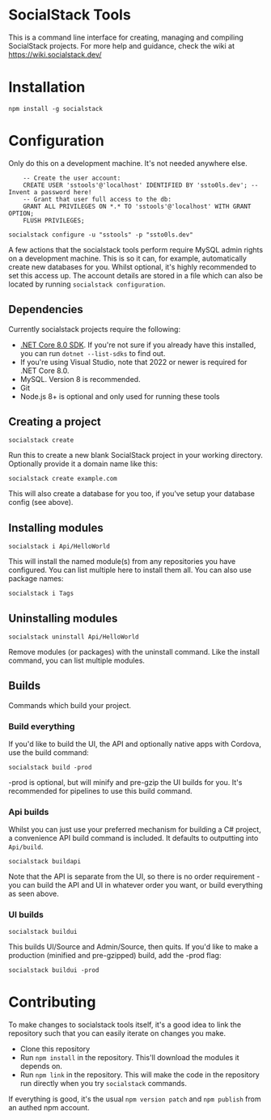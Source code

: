 # SocialStack Tools

This is a command line interface for creating, managing and compiling SocialStack projects. For more help and guidance, check the wiki at https://wiki.socialstack.dev/

# Installation

`npm install -g socialstack`

# Configuration

Only do this on a development machine. It's not needed anywhere else.

```
	-- Create the user account:
	CREATE USER 'sstools'@'localhost' IDENTIFIED BY 'ssto0ls.dev'; -- Invent a password here!
	-- Grant that user full access to the db:
	GRANT ALL PRIVILEGES ON *.* TO 'sstools'@'localhost' WITH GRANT OPTION;
	FLUSH PRIVILEGES;
```

```
socialstack configure -u "sstools" -p "ssto0ls.dev"
```

A few actions that the socialstack tools perform require MySQL admin rights on a development machine. This is so it can, for example, automatically create new databases for you. Whilst optional, it's highly recommended to set this access up. The account details are stored in a file which can also be located by running `socialstack configuration`.

## Dependencies

Currently socialstack projects require the following:

* [.NET Core 8.0 SDK](https://dotnet.microsoft.com/download/dotnet-core/6.0). If you're not sure if you already have this installed, you can run `dotnet --list-sdks` to find out.
* If you're using Visual Studio, note that 2022 or newer is required for .NET Core 8.0.
* MySQL. Version 8 is recommended.
* Git
* Node.js 8+ is optional and only used for running these tools

## Creating a project

`socialstack create`

Run this to create a new blank SocialStack project in your working directory. Optionally provide it a domain name like this:

`socialstack create example.com`
 
This will also create a database for you too, if you've setup your database config (see above).

## Installing modules

`socialstack i Api/HelloWorld`

This will install the named module(s) from any repositories you have configured. You can list multiple here to install them all. You can also use package names:

`socialstack i Tags`

## Uninstalling modules

`socialstack uninstall Api/HelloWorld`

Remove modules (or packages) with the uninstall command. Like the install command, you can list multiple modules.

## Builds

Commands which build your project.

### Build everything

If you'd like to build the UI, the API and optionally native apps with Cordova, use the build command:

`socialstack build -prod`

-prod is optional, but will minify and pre-gzip the UI builds for you. It's recommended for pipelines to use this build command.

### Api builds

Whilst you can just use your preferred mechanism for building a C# project, a convenience API build command is included. It defaults to outputting into `Api/build`.

`socialstack buildapi`

Note that the API is separate from the UI, so there is no order requirement - you can build the API and UI in whatever order you want, or build everything as seen above.

### UI builds

`socialstack buildui`

This builds UI/Source and Admin/Source, then quits. If you'd like to make a production (minified and pre-gzipped) build, add the -prod flag:

`socialstack buildui -prod`

# Contributing

To make changes to socialstack tools itself, it's a good idea to link the repository such that you can easily iterate on changes you make.

* Clone this repository
* Run `npm install` in the repository. This'll download the modules it depends on.
* Run `npm link` in the repository. This will make the code in the repository run directly when you try `socialstack` commands.

If everything is good, it's the usual `npm version patch` and `npm publish` from an authed npm account.